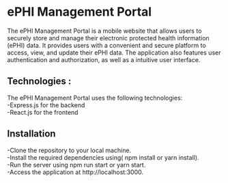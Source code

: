 # ePHI Management Portal

The ePHI Management Portal is a mobile website that allows users to securely store and manage their electronic protected health information (ePHI) data. It provides users with a convenient and secure platform to access, view, and update their ePHI data. The application also features user authentication and authorization, as well as a intuitive user interface.

## Technologies : 
The ePHI Management Portal uses the following technologies:<br>
-Express.js for the backend<br>
-React.js for the frontend

## Installation<br>
-Clone the repository to your local machine.<br>
-Install the required dependencies using( npm install or yarn install).<br>
-Run the server using npm run start or yarn start.<br>
-Access the application at http://localhost:3000.





